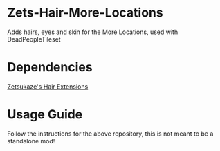 # Zets-Hair-More-Locations
Adds hairs, eyes and skin for the More Locations, used with DeadPeopleTileset

# Dependencies
[Zetsukaze's Hair Extensions](https://github.com/Zetsukaze/Zets-Hair-Extensions)

# Usage Guide
Follow the instructions for the above repository, this is not meant to be a standalone mod!
